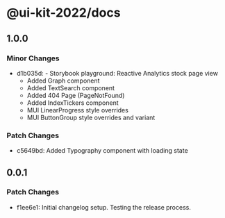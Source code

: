 # @ui-kit-2022/docs

## 1.0.0

### Minor Changes

- d1b035d: - Storybook playground: Reactive Analytics stock page view
  - Added Graph component
  - Added TextSearch component
  - Added 404 Page (PageNotFound)
  - Added IndexTickers component
  - MUI LinearProgress style overrides
  - MUI ButtonGroup style overrides and variant

### Patch Changes

- c5649bd: Added Typography component with loading state

## 0.0.1

### Patch Changes

- f1ee6e1: Initial changelog setup. Testing the release process.
